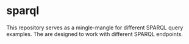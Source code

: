 # sparql
This repository serves as a mingle-mangle for different SPARQL query examples. The are designed to work with different SPARQL endpoints.
